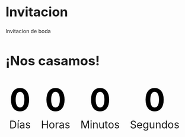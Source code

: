 # Invitacion
Invitacion de boda
<html lang="es">
<head>
    <meta charset="UTF-8">
    <meta name="viewport" content="width=device-width, initial-scale=1.0">
    <title>Invitación de Boda</title>
    <style>{
        background-image:url(Invitacion/Foto_sanpedro.jpeg);background-size: cover;
        background-position: center; /* Centra la imagen */
        background-repeat: no-repeat; /* Evita que la imagen se repita */
        height: 100vh; /* Altura completa de la ventana */
        margin: 0; /* Elimina los márgenes predeterminados */
}
        
     </style>
</head>
<body>
    <h1>¡Nos Casamos!</h1>
    <p>Te invitamos a celebrar nuestra boda.</p>
    <image src="Foto_sanpedro.jpeg" />
    <div class="date">Fecha: 21 de Noviembre de 2026</div>
    <div class="date">Lugar: Jardin Paraiso, Tequequitengo</div>
    <p>Por favor, confirma tu asistencia:</p>
    <a href="#" class="button">Confirmar Asistencia</a>
   
</body>
<html lang="en">
<head>
  <meta charset="UTF-8">
  <meta name="viewport" content="width=device-width, initial-scale=1.0">
  <title>Cuenta Regresiva para Nuestra Boda</title>
  <style>
    body {
      font-family: Arial, sans-serif;
      text-align: center;
      background-color: #f8f1f1;
      color: #000;
      margin: 0;
      padding: 0;
    }
    h1 {
      font-size: 2.5em;
      margin-top: 50px;
    }
    #countdown {
      font-size: 2em;
      margin: 20px 0;
    }
    .time {
      display: inline-block;
      margin: 10px;
      text-align: center;
    }
    .number {
      font-size: 3em;
      font-weight: bold;
      color: #000000;
    }
    .label {
      font-size: 1em;
    }
  </style>
</head>
<body>
  <h1>¡Nos casamos!</h1>
  <div id="countdown">
    <div class="time">
      <div class="number" id="days">0</div>
      <div class="label">Días</div>
    </div>
    <div class="time">
      <div class="number" id="hours">0</div>
      <div class="label">Horas</div>
    </div>
    <div class="time">
      <div class="number" id="minutes">0</div>
      <div class="label">Minutos</div>
    </div>
    <div class="time">
      <div class="number" id="seconds">0</div>
      <div class="label">Segundos</div>
    </div>
  </div>
  <script>
    const weddingDate = new Date("2026-11-21T16:00:00").getTime(); 
    function updateCountdown() {
      const now = new Date().getTime();
      const timeLeft = weddingDate - now;

      if (timeLeft > 0) {
        const days = Math.floor(timeLeft / (1000 * 60 * 60 * 24));
        const hours = Math.floor((timeLeft % (1000 * 60 * 60 * 24)) / (1000 * 60 * 60));
        const minutes = Math.floor((timeLeft % (1000 * 60 * 60)) / (1000 * 60));
        const seconds = Math.floor((timeLeft % (1000 * 60)) / 1000);

        document.getElementById("days").innerText = days;
        document.getElementById("hours").innerText = hours;
        document.getElementById("minutes").innerText = minutes;
        document.getElementById("seconds").innerText = seconds;
      } else {
        document.getElementById("countdown").innerHTML = "<h2>¡Hoy es el gran día!</h2>";
      }
    }

    setInterval(updateCountdown, 1000);
  </script>
</body>
</html>


